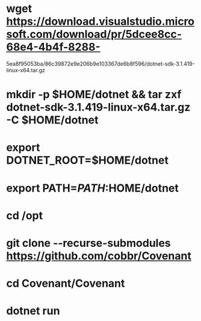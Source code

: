 # wget https://download.visualstudio.microsoft.com/download/pr/5dcee8cc-68e4-4b4f-8288-
5ea8f95053ba/86c39872e9e206b9e103367de6b8f596/dotnet-sdk-3.1.419-linux-x64.tar.gz
# mkdir -p $HOME/dotnet && tar zxf dotnet-sdk-3.1.419-linux-x64.tar.gz -C $HOME/dotnet
# export DOTNET_ROOT=$HOME/dotnet
# export PATH=$PATH:$HOME/dotnet
# cd /opt
# git clone --recurse-submodules https://github.com/cobbr/Covenant
# cd Covenant/Covenant
# dotnet run
